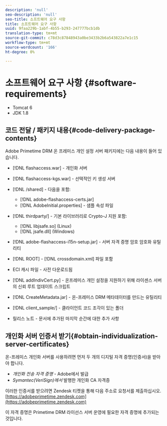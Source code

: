 ```yaml
---
description: 'null'
seo-description: 'null'
seo-title: 소프트웨어 요구 사항
title: 소프트웨어 요구 사항
uuid: 9faa229b-1abf-4b55-b293-247777bcb1db
translation-type: tm+mt
source-git-commit: c78d3c87848943a0be3433b2b6a543822a7e1c15
workflow-type: tm+mt
source-wordcount: '166'
ht-degree: 0%

---
```



# 소프트웨어 요구 사항 {#software-requirements}

* Tomcat 6
* JDK 1.8

## 코드 전달 / 패키지 내용{#code-delivery-package-contents}

Adobe Primetime DRM 온 프레미스 개인 설정 서버 패키지에는 다음 내용이 들어 있습니다.

* [!DNL flashaccess.war] - 개인화 서버
* [!DNL flashaccess-kgs.war] - 선택적인 키 생성 서버
* [!DNL /shared] - 다음을 포함:

   * [!DNL adobe-flashaccess-certs.jar]
   * [!DNL AdobeInitial.properties] - 샘플 속성 파일

* [!DNL thirdparty/] - 기본 라이브러리로 Crypto-J 지원 포함:

   * [!DNL libjsafe.so] (Linux)
   * [!DNL jsafe.dll] (Windows)

* [!DNL adobe-flashaccess-i15n-setup.jar] - 서버 자격 증명 암호 암호화 유틸리티
* [!DNL ROOT] -  [!DNL crossdomain.xml] 파일 포함

* ECI 캐시 파일 - 사전 다운로드됨
* [!DNL addIndivCert.py] - 온프레미스 개인 설정을 지원하기 위해 라이센스 서버의 신뢰 루트 업데이트 스크립트
* [!DNL CreateMetadata.jar] - 온-프레미스 DRM 메타데이터를 만드는 유틸리티
* [!DNL client_sample/] - 클라이언트 코드 조각이 있는 폴더
* 릴리스 노트 - 문서에 추가된 마지막 순간에 대한 추가 사항

## 개인화 서버 인증서 받기{#obtain-individualization-server-certificates}

온-프레미스 개인화 서버를 사용하려면 먼저 두 개의 디지털 자격 증명(인증서)을 받아야 합니다.

* *개인화 전송 자격 증명*  - Adobe에서 발급
* *Symantec(VeriSign)에서*  발행한 개인화 CA 자격증

이러한 인증서를 받으려면 Zendesk 티켓을 통해 다음 주소로 요청서를 제출하십시오.[https://adobeprimetime.zendesk.com](https://adobeprimetime.zendesk.com)

이 자격 증명은 Primetime DRM 라이선스 서버 운영에 필요한 자격 증명에 추가되는 것입니다.